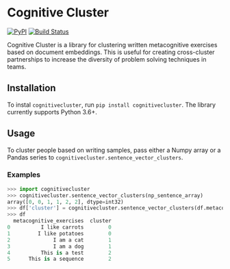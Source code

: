 # Cognitive Cluster

[![PyPI](https://img.shields.io/pypi/v/cognitivecluster.svg)](https://pypi.org/project/cognitivecluster/)
[![Build Status](https://travis-ci.org/mjs2600/cognitivecluster.svg?branch=master)](https://travis-ci.org/mjs2600/cognitivecluster)

Cognitive Cluster is a library for clustering written metacognitive exercises based on document embeddings.
This is useful for creating cross-cluster partnerships to increase the diversity of problem solving techniques in teams.

## Installation

To instal `cognitivecluster`, run `pip install cognitivecluster`. The library currently supports Python 3.6+.

## Usage

To cluster people based on writing samples, pass either a Numpy array or a Pandas series to `cognitivecluster.sentence_vector_clusters`.

### Examples

```python
>>> import cognitivecluster
>>> cognitivecluster.sentence_vector_clusters(np_sentence_array)
array([0, 0, 1, 1, 2, 2], dtype=int32)
>>> df['cluster'] = cognitivecluster.sentence_vector_clusters(df.metacognitive_exercises)
>>> df
  metacognitive_exercises  cluster
0          I like carrots        0
1         I like potatoes        0
2              I am a cat        1
3              I am a dog        1
4          This is a test        2
5      This is a sequence        2
```
